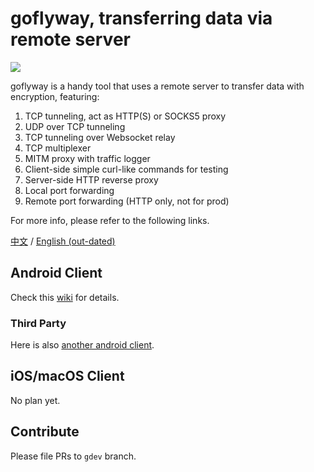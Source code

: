 # goflyway, transferring data via remote server

![](https://raw.githubusercontent.com/coyove/goflyway/gdev/.misc/logo.png)

goflyway is a handy tool that uses a remote server to transfer data with encryption, featuring:

1. TCP tunneling, act as HTTP(S) or SOCKS5 proxy
2. UDP over TCP tunneling
3. TCP tunneling over Websocket relay
4. TCP multiplexer
5. MITM proxy with traffic logger
6. Client-side simple curl-like commands for testing
7. Server-side HTTP reverse proxy
8. Local port forwarding
9. Remote port forwarding (HTTP only, not for prod)

For more info, please refer to the following links.

[中文](https://github.com/coyove/goflyway/wiki/%E4%BD%BF%E7%94%A8%E6%95%99%E7%A8%8B) / [English (out-dated)](https://github.com/coyove/goflyway/wiki/Getting-Started)

## Android Client

Check this [wiki](https://github.com/coyove/goflyway/wiki/Android-%E5%AE%A2%E6%88%B7%E7%AB%AF) for details.

### Third Party
Here is also [another android client](https://github.com/koolwiki/goflyway_android).

## iOS/macOS Client

No plan yet.


## Contribute

Please file PRs to `gdev` branch.